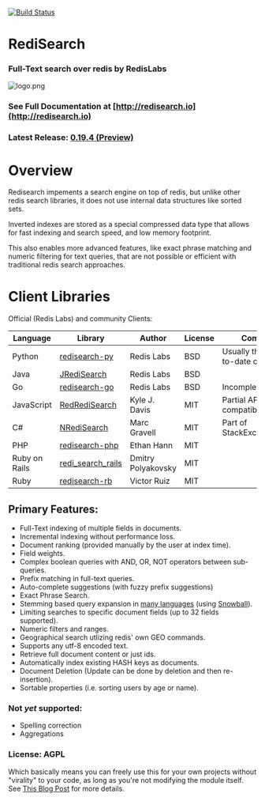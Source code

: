 [![Build Status](https://travis-ci.org/RedisLabsModules/RediSearch.svg?branch=master)](https://travis-ci.org/RedisLabsModules/RediSearch)

# RediSearch 

### Full-Text search over redis by RedisLabs
![logo.png](docs/logo.png)

### See Full Documentation at [http://redisearch.io](http://redisearch.io)

### Latest Release: [0.19.4 (Preview)](https://github.com/RedisLabsModules/RediSearch/releases)



# Overview

Redisearch impements a search engine on top of redis, but unlike other redis 
search libraries, it does not use internal data structures like sorted sets.

Inverted indexes are stored as a special compressed data type that allows for fast
indexing and search speed, and low memory footprint. 

This also enables more advanced features, like exact phrase matching and numeric filtering for text queries, 
that are not possible or efficient with traditional redis search approaches. 

# Client Libraries

Official (Redis Labs) and community Clients:

| Language | Library | Author | License | Comments |
|---|---|---|---|---|
|Python | [redisearch-py](https://github.com/RedisLabs/redisearch-py) | Redis Labs | BSD | Usually the most up-to-date client library |
| Java | [JRediSearch](https://github.com/RedisLabs/JRediSearch) | Redis Labs | BSD | |
| Go | [redisearch-go](https://github.com/RedisLabs/redisearch-go) | Redis Labs | BSD | Incomplete API | 
| JavaScript | [RedRediSearch](https://github.com/stockholmux/redredisearch) | Kyle J. Davis | MIT | Partial API, compatible with [Reds](https://github.com/tj/reds) |
| C# | [NRediSearch](https://libraries.io/nuget/NRediSearch) | Marc Gravell | MIT | Part of StackExchange.Redis |
| PHP | [redisearch-php](https://github.com/ethanhann/redisearch-php) | Ethan Hann | MIT |
| Ruby on Rails | [redi_search_rails](https://github.com/dmitrypol/redi_search_rails)  | Dmitry Polyakovsky | MIT | |
| Ruby | [redisearch-rb](https://github.com/vruizext/redisearch-rb) | Victor Ruiz | MIT | |

## Primary Features:

* Full-Text indexing of multiple fields in documents.
* Incremental indexing without performance loss.
* Document ranking (provided manually by the user at index time).
* Field weights.
* Complex boolean queries with AND, OR, NOT operators between sub-queries.
* Prefix matching in full-text queries.
* Auto-complete suggestions (with fuzzy prefix suggestions)
* Exact Phrase Search.
* Stemming based query expansion in [many languages](http://redisearch.io/Stemming/) (using [Snowball](http://snowballstem.org/)).
* Limiting searches to specific document fields (up to 32 fields supported).
* Numeric filters and ranges.
* Geographical search utlizing redis' own GEO commands.
* Supports any utf-8 encoded text.
* Retrieve full document content or just ids.
* Automatically index existing HASH keys as documents.
* Document Deletion (Update can be done by deletion and then re-insertion).
* Sortable properties (i.e. sorting users by age or name).

### Not *yet* supported:

* Spelling correction
* Aggregations

### License: AGPL

Which basically means you can freely use this for your own projects without "virality" to your code,
as long as you're not modifying the module itself. See [This Blog Post](https://redislabs.com/blog/why-redis-labs-modules-are-agpl/) for more details.

 

